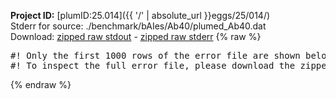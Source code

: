 **Project ID:** [plumID:25.014]({{ '/' | absolute_url }}eggs/25/014/)  
Stderr for source:  ./benchmark/bAIes/Ab40/plumed_Ab40.dat   
Download: [zipped raw stdout](plumed_Ab40.dat.plumed.stdout.txt.zip) - [zipped raw stderr](plumed_Ab40.dat.plumed.stderr.txt.zip) 
{% raw %}
<pre>
#! Only the first 1000 rows of the error file are shown below
#! To inspect the full error file, please download the zipped raw stderr file above
</pre>
{% endraw %}
